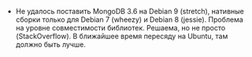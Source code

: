 - Не удалось поставить MongoDB 3.6 на Debian 9 (stretch), нативные сборки только для Debian 7 (wheezy) и Debian 8 (jessie).
Проблема на уровне совместимости библиотек. Решаема, но не просто (StackOverflow). В ближайшее время пересяду на Ubuntu, там должно быть лучше.

